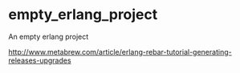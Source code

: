 empty_erlang_project
====================

An empty erlang project

http://www.metabrew.com/article/erlang-rebar-tutorial-generating-releases-upgrades